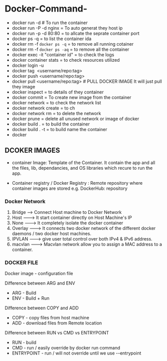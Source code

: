 # Docker-Command-

* docker run -d  # To run the container 
* docker run -P -d nginx = To auto generat they host ip
* docker run -p -d 80:80 = to allcate the seprate container port
* docker ps -q = to list the container ida 
* docker rm -f `docker ps -q` = to remove all running cotainer 
* docker rm -f `docker ps -aq` = to remove all the container 
* docker exec -it "container id" = to check the logs
* docker container stats = to check resources utilized 
* docker login -u <USERNAME>
* docker tag <IMAGE> <username/repo:tag>
* docker push <username/repo:tag>
* docker pull <username/repo:tag> # PULL DOCKER IMAGE It will just pull they image
* docker inspect = to details of they container 
* docker commit <container ID> = To create new image from the container 
* docker network = to check the network list 
* docker network create = to ch
* docker network rm <network-name> = to delete the network 
* docker prune = delete all unused network or image of docker 
* docker build . = to build the container 
* docker build . -t = to build name the container 
* docker 



## DCOKER IMAGES ##
* container Image: Template of the Container. It contain the app and all the files, lib, dependancies, and OS libraries which recure to run the app.

* Container registry / Docker Registry : Remote repository where container images are stored e.g. DockerHub: repository 

### Docker Network

1. Bridge --> Connect Host machine to Docker Network
2. Host ---> It start container directly on Host Machine's IP
3. None ---> It completely isolate the docker container 
4. Overlay ---> It connects two docker network of the different docker daemons / two docker host machines.
5. IPVLAN ---> give user total control over both IPv4 & IPv6 address.
6. macvlan ---> Macvlan network allow you to assign a MAC address to a container.

### DOCKER FILE

Docker image - configuration file

Difference between ARG and ENV
* ARG - Build 
* ENV - Build + Run

Difference between COPY and ADD
* COPY - copy files from host machine
* ADD - download files from Remote location

Difference between RUN vs CMD vs ENTRYPOINT
* RUN - build 
* CMD - run / easily override by docker run command
* ENTRYPOINT - run / will not override until we use --entrypoint